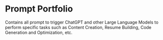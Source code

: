 # Prompt Portfolio

Contains all prompt to trigger ChatGPT and other Large Language Models to perform specific tasks such as Content Creation, Resume Building, Code Generation and Optimization, etc.
